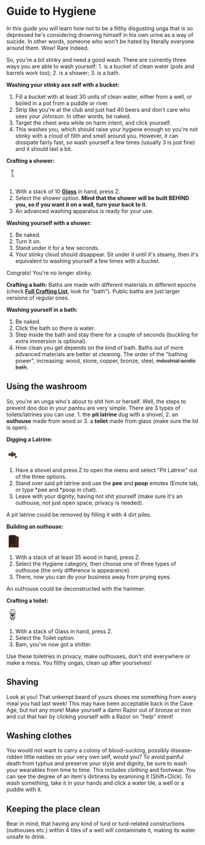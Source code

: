 # Guide to Hygiene

In this guide you will learn how not to be a filthy disgusting unga that
is so depressed he's considering drowning himself in his own urine as a
way of suicide. In other words, someone who won't be hated by literally
everyone around them. Wow! Rare indeed.

So, you're a bit stinky and need a good wash. There are currently three ways you are able to wash yourself: 1. is a bucket of clean water (pots
and barrels work too); 2. is a shower; 3. is a bath.

**Washing your stinky ass self with a bucket:**

1.  Fill a bucket with at least 30 units of clean water, either from a
    well, or boiled in a pot from a puddle or river.
2.  Strip like you're at the club and just had 40 beers and don't care
    who sees your Johnson. In other words, be naked.
3.  Target the chest area while on harm intent, and click yourself.
4.  This washes you, which should raise your hygiene enough so you're
    not stinky with a cloud of filth and smell around you. However, it
    can dissipate fairly fast, so wash yourself a few times (usually 3
    is just fine) and it should last a bit.

**Crafting a shower:**

<img src="assets/images/shower.png"><br>
1.  With a stack of 10 **[Glass](Full_Crafting_List#glass "wikilink")** in hand, press Z.
2.  Select the shower option. **Mind that the shower will be built BEHIND you, so if you want it on a wall, turn your back to it.**
3.  An advanced washing apparatus is ready for your use.

**Washing yourself with a shower:**

1.  Be naked.
2.  Turn it on.
3.  Stand under it for a few seconds.
4.  Your stinky cloud should disappear. Sit under it until it's
    steamy, then it's equivalent to washing yourself a few times with a
    bucket.

Congrats! You're no longer stinky.

**Crafting a bath:**
Baths are made with different materials in different epochs (check **[Full Crafting List](Full_Crafting_List "wikilink")**, look for "bath"). Public baths are just larger versions of regular ones.

**Washing yourself in a bath:**

1.  Be naked.
2.  Click the bath so there is water.
3.  Step inside the bath and stay there for a couple of seconds (buckling for extra immersion is optional).
4.  How clean you get depends on the kind of bath. Baths out of more advanced materials are better at cleaning. The order of the "bathing power", increasing: wood, stone, copper, bronze, steel, ~~industrial acidic bath~~.

## Using the washroom

So, you're an unga who's about to shit him or herself. Well, the steps
to prevent doo doo in your pantsu are very simple. There are 3 types of
toilets/latrines you can use. 1. the **pit latrine** dug with a shovel, 2.
an **outhouse** made from wood or 3. a **toilet** made from glass (make sure the
lid is open).

**Digging a Latrine:**

<img src="assets/images/pit_latrine.png"><br>
1.  Have a shovel and press Z to open the menu and select "Pit Latrine"
    out of the three options.
2.  Stand over said pit latrine and use the **pee** and **poop** emotes (Emote tab, or type *pee and *poop in chat).
3.  Leave with your dignity, having not shit yourself (make sure it's an
    outhouse, not just open space, privacy is needed).
    
A pit latrine could be removed by filling it with 4 dirt piles.

**Building an outhouse:**

<img src="assets/images/outhouse.png"><br>
1.  With a stack of at least 35 wood in hand, press Z.
2.  Select the Hygiene category, then choose one of three types of
    outhouse (the only difference is appearance).
3.  There, now you can do your business away from prying eyes.

An outhouse could be deconstructed with the hammer.

**Crafting a toilet:**

<img src="assets/images/toilet.png"><br>
1.  With a stack of Glass in hand, press Z.
2.  Select the Toilet option.
3.  Bam, you've now got a shitter.

Use these toiletries in privacy, make outhouses, don't shit everywhere
or make a mess. You filthy ungas, clean up after yourselves!

## Shaving

Look at you! That unkempt beard of yours shows me something from every
meal you had last week! This may have been acceptable back in the Cave
Age, but not any more! Make yourself a damn Razor out of bronze or iron
and cut that hair by clicking yourself with a Razor on "help" intent!

## Washing clothes

You would not want to carry a colony of blood-sucking, possibly
disease-ridden little nasties on your very own self, would you? To avoid
painful death from typhus and preserve your style and dignity, be sure
to wash your wearables from time to time. This includes clothing and
footwear. You can see the degree of an item's dirtiness by examining it
(Shift+Click). To wash something, take it in your hands and click a
water tile, a well or a puddle with it.

## Keeping the place clean

Bear in mind, that having any kind of turd or turd-related constructions
(outhouses etc.) within 4 tiles of a well will contaminate it, making
its water unsafe to drink.
